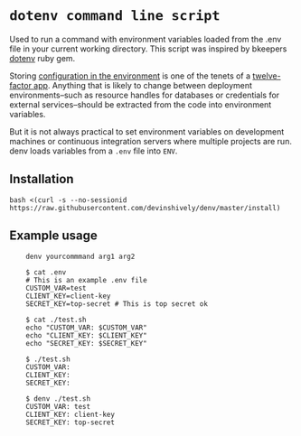 # `dotenv command line script`
Used to run a command with environment variables loaded from the .env file in your current working directory. This script was inspired by bkeepers [dotenv](https://github.com/bkeepers/dotenv) ruby gem. 

Storing [configuration in the environment](http://12factor.net/config) is one of the tenets of a [twelve-factor app](http://12factor.net). Anything that is likely to change between deployment environments–such as resource handles for databases or credentials for external services–should be extracted from the code into environment variables.

But it is not always practical to set environment variables on development machines or continuous integration servers where multiple projects are run. denv loads variables from a `.env` file into `ENV`.

## Installation
    bash <(curl -s --no-sessionid https://raw.githubusercontent.com/devinshively/denv/master/install)

## Example usage
```
    denv yourcommmand arg1 arg2

    $ cat .env
	# This is an example .env file
	CUSTOM_VAR=test 	
	CLIENT_KEY=client-key
	SECRET_KEY=top-secret # This is top secret ok

	$ cat ./test.sh
	echo "CUSTOM_VAR: $CUSTOM_VAR"
	echo "CLIENT_KEY: $CLIENT_KEY"
	echo "SECRET_KEY: $SECRET_KEY"

	$ ./test.sh
	CUSTOM_VAR:
	CLIENT_KEY:
	SECRET_KEY:

	$ denv ./test.sh
	CUSTOM_VAR: test
	CLIENT_KEY: client-key
	SECRET_KEY: top-secret

```